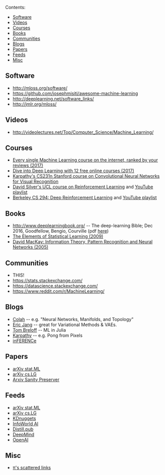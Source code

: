 Contents:
- [Software](#software)
- [Videos](#videos)
- [Courses](#courses)
- [Books](#books)
- [Communities](#communities)
- [Blogs](#blogs)
- [Papers](#papers)
- [Feeds](#feeds)
- [Misc](#misc)

<!-- TOC can be updated manually using http://ecotrust-canada.github.io/markdown-toc/ -->

## Software
* http://mloss.org/software/
* https://github.com/josephmisiti/awesome-machine-learning
* http://deeplearning.net/software_links/
* http://jmlr.org/mloss/

## Videos
* http://videolectures.net/Top/Computer_Science/Machine_Learning/

## Courses
* [Every single Machine Learning course on the internet, ranked by your reviews (2017)](https://medium.freecodecamp.com/every-single-machine-learning-course-on-the-internet-ranked-by-your-reviews-3c4a7b8026c0)
* [Dive into Deep Learning with 12 free online courses (2017)](https://medium.freecodecamp.com/dive-into-deep-learning-with-these-23-online-courses-bf247d289cc0)
* [Karpathy's CS231n Stanford course on Convolutional Neural Networks for Visual Recognition](http://cs231n.stanford.edu/)
* [David Silver's UCL course on Reinforcement Learning](http://www0.cs.ucl.ac.uk/staff/d.silver/web/Teaching.html) and [YouTube playlist](https://www.youtube.com/playlist?list=PLMZdRRhAoLnKFxZlmFoFp0uHVvN2PSE9T)
* [Berkeley CS 294: Deep Reinforcement Learning](http://rll.berkeley.edu/deeprlcourse/) and [YouTube playlist](https://www.youtube.com/playlist?list=PLkFD6_40KJIwTmSbCv9OVJB3YaO4sFwkX)

## Books
* http://www.deeplearningbook.org/ -- The deep-learning Bible; Dec 2016, Goodfellow, Bengio, Courville (pdf [here](https://github.com/HFTrader/DeepLearningBook))
* [The Elements of Statistical Learning (2009)](https://statweb.stanford.edu/~tibs/ElemStatLearn/)
* [David MacKay: Information Theory, Pattern Recognition and Neural Networks (2005)](http://www.inference.phy.cam.ac.uk/itprnn/book.html)

## Communities
* THIS!
* https://stats.stackexchange.com/
* https://datascience.stackexchange.com/
* https://www.reddit.com/r/MachineLearning/

## Blogs
* [Colah](http://colah.github.io/) -- e.g. "Neural Networks, Manifolds, and Topology"
* [Eric Jang](http://blog.evjang.com/) -- great for Variational Methods & VAEs.
* [Tom Breloff](http://www.breloff.com/blog/) -- ML in Julia
* [Karpathy](http://karpathy.github.io/) -- e.g. Pong from Pixels
* [inFERENCe](http://www.inference.vc)

## Papers
* [arXiv stat.ML](https://arxiv.org/list/stat.ML/recent)
* [arXiv cs.LG](https://arxiv.org/list/cs.LG/recent)
* [Arxiv Sanity Preserver](http://arxiv-sanity.com/)

## Feeds
* [arXiv stat.ML](https://export.arxiv.org/rss/stat.ML/recent)
* [arXiv cs.LG](https://export.arxiv.org/rss/cs.LG/recent)
* [KDnuggets](https://feeds.feedburner.com/kdnuggets-data-mining-analytics)
* [InfoWorld AI](http://www.infoworld.com/category/artificial-intelligence/index.rss)
* [Distill.pub](http://distill.pub/rss.xml)
* [DeepMind](https://deepmind.com/blog/feed/basic/)
* [OpenAI](https://blog.openai.com/rss/)

## Misc
* [π's scattered links](http://pipad.org/wiki/index.php/Machine_Learning)
